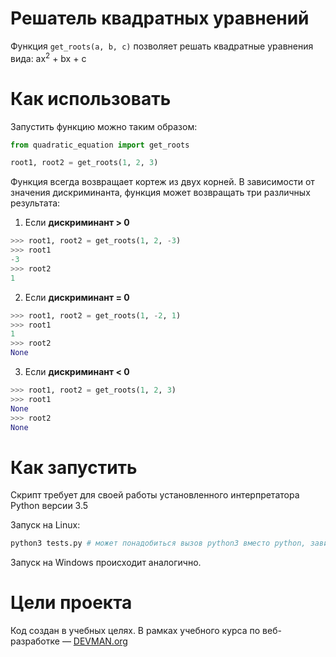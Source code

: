 
# Решатель квадратных уравнений  
  
Функция `get_roots(a, b, c)` позволяет решать квадратные уравнения вида:
  ax<sup>2</sup> + bx + c
  
  
# Как использовать  
  
Запустить функцию можно таким образом:
```python
from quadratic_equation import get_roots

root1, root2 = get_roots(1, 2, 3)
```
  Функция всегда возвращает кортеж из двух корней.
В зависимости от значения дискриминанта, функция может возвращать три различных результата:
1. Если **дискриминант > 0**
```python
>>> root1, root2 = get_roots(1, 2, -3)
>>> root1
-3
>>> root2
1
```
2.  Если **дискриминант = 0**
```python
>>> root1, root2 = get_roots(1, -2, 1)
>>> root1
1
>>> root2
None
```
3.  Если **дискриминант < 0**
```python
>>> root1, root2 = get_roots(1, 2, 3)
>>> root1
None
>>> root2
None
```
# Как запустить  
  
Скрипт требует для своей работы установленного интерпретатора Python версии 3.5  
  
Запуск на Linux:  
  
```bash  
python3 tests.py # может понадобиться вызов python3 вместо python, зависит от настроек операционной системы  
```  
  
Запуск на Windows происходит аналогично.  
  
# Цели проекта  
  
Код создан в учебных целях. В рамках учебного курса по веб-разработке ― [DEVMAN.org](https://devman.org)
